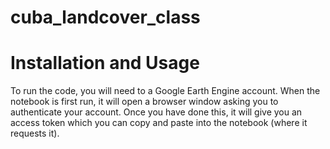 # cuba_landcover_class

# Installation and Usage

To run the code, you will need to a Google Earth Engine account. When the notebook is first run, it will open a browser window asking you to authenticate your account. Once you have done this, it will give you an access token which you can copy and paste into the notebook (where it requests it).